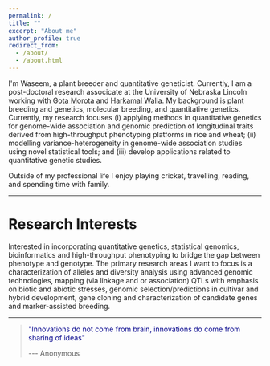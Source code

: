 ```yaml
---
permalink: /
title: ""
excerpt: "About me"
author_profile: true
redirect_from: 
  - /about/
  - /about.html
---
```



I'm Waseem, a plant breeder and quantitative geneticist. Currently, I am a post-doctoral research associcate  at the University of Nebraska Lincoln working with [Gota Morota](http://morotalab.org/) and [Harkamal Walia](http://cropstressgenomics.org/). My background is plant breeding and genetics, molecular breeding, and quantitative genetics. Currently, my research focuses (i) applying methods in quantitative genetics for genome-wide association and genomic prediction of longitudinal traits derived from high-throughput phenotyping platforms in rice and wheat; (ii) modelling variance-heterogeneity in genome-wide association studies using novel statistical tools; and (iii) develop applications related to quantitative genetic studies.

Outside of my professional life I enjoy playing cricket, travelling, reading, and spending time with family.

------

Research Interests
======
Interested in incorporating quantitative genetics, statistical genomics, bioinformatics and high-throughput phenotyping to bridge the gap between phenotype and genotype. The primary research areas I want to focus is a characterization of alleles and diversity analysis using advanced genomic technologies, mapping (via linkage and or association) QTLs with emphasis on biotic and abiotic stresses, genomic selection/predictions in cultivar and hybrid development, gene cloning and characterization of candidate genes and marker-assisted breeding.

------

> <span style="color:darkblue">"Innovations do not come from brain, innovations do come from sharing of ideas"</span>
>
> ---                                                                    Anonymous
